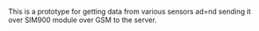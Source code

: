 This is a prototype for getting data from various sensors ad=nd sending it over SIM900 module over GSM to the server.
